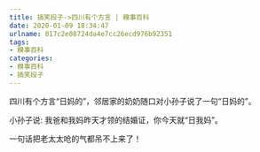 ```yaml
---
title: 搞笑段子->四川有个方言 | 糗事百科
date: 2020-01-09 18:34:47
urlname: 017c2e08724da4e7cc26ecd976b92351
tags: 
- 糗事百科
categories:
- 糗事百科
- 搞笑段子
---
```

四川有个方言“日妈的”，邻居家的奶奶随口对小孙子说了一句“日妈的”。

小孙子说: 我爸和我妈昨天才领的结婚证，你今天就“日我妈”。

一句话把老太太呛的气都吊不上来了！


